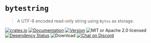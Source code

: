 # `bytestring`

> A UTF-8 encoded read-only string using `Bytes` as storage.

<!-- prettier-ignore-start -->

[![crates.io](https://img.shields.io/crates/v/bytestring?label=latest)](https://crates.io/crates/bytestring)
[![Documentation](https://docs.rs/bytestring/badge.svg?version=1.4.0)](https://docs.rs/bytestring/1.4.0)
[![Version](https://img.shields.io/badge/rustc-1.52+-ab6000.svg)](https://blog.rust-lang.org/2021/05/06/Rust-1.52.0.html)
![MIT or Apache 2.0 licensed](https://img.shields.io/crates/l/bytestring.svg)
<br />
[![Dependency Status](https://deps.rs/crate/bytestring/1.4.0/status.svg)](https://deps.rs/crate/bytestring/1.4.0)
![Download](https://img.shields.io/crates/d/bytestring.svg)
[![Chat on Discord](https://img.shields.io/discord/771444961383153695?label=chat&logo=discord)](https://discord.gg/NWpN5mmg3x)

<!-- prettier-ignore-end -->
